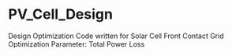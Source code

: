 # PV_Cell_Design
Design Optimization Code written for Solar Cell Front Contact Grid
Optimization Parameter: Total Power Loss
